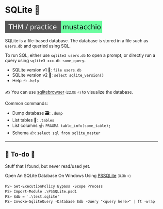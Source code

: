 # SQLite 🦐

[![mustacchio](../../../../cybersecurity/_badges/thm-p/mustacchio.svg)](https://tryhackme.com/room/mustacchio)

<div class="row row-cols-lg-2"><div>

SQLite is a file-based database. The database is stored in a file such as `users.db` and queried using SQL.

To run SQL, either use `sqlite3 users.db` to open a prompt, or directly run a query using `sqlite3 xxx.db some_query`.

* SQLite version v1 🔎: `file users.db`
* SQLite version v2 🔎: `select sqlite_version()`
* Help 🃏: `.help`

✍️ You can use [sqlitebrowser](https://github.com/sqlitebrowser/sqlitebrowser) <small>(22.0k ⭐)</small> to visualize the database.
</div><div>

Common commands:

* Dump database 🗃️: `.dump`
* List tables 🧊: `.tables`
* List columns 🫕: `PRAGMA table_info(some_table);`
* Schema ✍️: `select sql from sqlite_master`
</div></div>

<hr class="sep-both">

## 👻 To-do 👻

Stuff that I found, but never read/used yet.

<div class="row row-cols-lg-2"><div>

Open An SQLite Database On Windows Using [PSSQLite](https://github.com/RamblingCookieMonster/PSSQLite) <small>(0.3k ⭐)</small>

```ps
PS> Set-ExecutionPolicy Bypass -Scope Process
PS> Import-Module .\PSSQLite.psd1
PS> $db = '.\test.sqlite'
PS> Invoke-SqliteQuery -Database $db -Query "<query here>" | ft -wrap
```
</div><div>
</div></div>